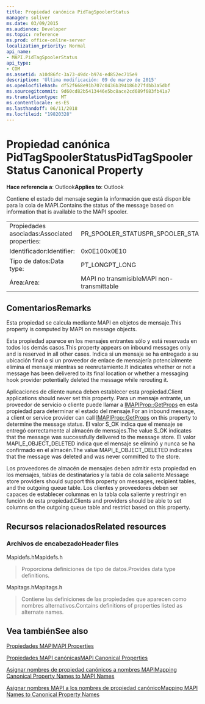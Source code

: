 ```yaml
---
title: Propiedad canónica PidTagSpoolerStatus
manager: soliver
ms.date: 03/09/2015
ms.audience: Developer
ms.topic: reference
ms.prod: office-online-server
localization_priority: Normal
api_name:
- MAPI.PidTagSpoolerStatus
api_type:
- COM
ms.assetid: a10d86fc-3a73-49dc-b974-ed852ec715e9
description: 'Última modificación: 09 de marzo de 2015'
ms.openlocfilehash: df52f668e91b707c0436b394186b27fdbb3a5dbf
ms.sourcegitcommit: 9d60cd82b5413446e5bc8ace2cd689f683fb41a7
ms.translationtype: MT
ms.contentlocale: es-ES
ms.lasthandoff: 06/11/2018
ms.locfileid: "19820328"
---
```

# <a name="pidtagspoolerstatus-canonical-property"></a><span data-ttu-id="c1ef9-103">Propiedad canónica PidTagSpoolerStatus</span><span class="sxs-lookup"><span data-stu-id="c1ef9-103">PidTagSpoolerStatus Canonical Property</span></span>

  
  
<span data-ttu-id="c1ef9-104">**Hace referencia a**: Outlook</span><span class="sxs-lookup"><span data-stu-id="c1ef9-104">**Applies to**: Outlook</span></span> 
  
<span data-ttu-id="c1ef9-105">Contiene el estado del mensaje según la información que está disponible para la cola de MAPI.</span><span class="sxs-lookup"><span data-stu-id="c1ef9-105">Contains the status of the message based on information that is available to the MAPI spooler.</span></span>
  
|||
|:-----|:-----|
|<span data-ttu-id="c1ef9-106">Propiedades asociadas:</span><span class="sxs-lookup"><span data-stu-id="c1ef9-106">Associated properties:</span></span>  <br/> |<span data-ttu-id="c1ef9-107">PR_SPOOLER_STATUS</span><span class="sxs-lookup"><span data-stu-id="c1ef9-107">PR_SPOOLER_STATUS</span></span>  <br/> |
|<span data-ttu-id="c1ef9-108">Identificador:</span><span class="sxs-lookup"><span data-stu-id="c1ef9-108">Identifier:</span></span>  <br/> |<span data-ttu-id="c1ef9-109">0x0E10</span><span class="sxs-lookup"><span data-stu-id="c1ef9-109">0x0E10</span></span>  <br/> |
|<span data-ttu-id="c1ef9-110">Tipo de datos:</span><span class="sxs-lookup"><span data-stu-id="c1ef9-110">Data type:</span></span>  <br/> |<span data-ttu-id="c1ef9-111">PT_LONG</span><span class="sxs-lookup"><span data-stu-id="c1ef9-111">PT_LONG</span></span>  <br/> |
|<span data-ttu-id="c1ef9-112">Área:</span><span class="sxs-lookup"><span data-stu-id="c1ef9-112">Area:</span></span>  <br/> |<span data-ttu-id="c1ef9-113">MAPI no transmisible</span><span class="sxs-lookup"><span data-stu-id="c1ef9-113">MAPI non-transmittable</span></span>  <br/> |
   
## <a name="remarks"></a><span data-ttu-id="c1ef9-114">Comentarios</span><span class="sxs-lookup"><span data-stu-id="c1ef9-114">Remarks</span></span>

<span data-ttu-id="c1ef9-115">Esta propiedad se calcula mediante MAPI en objetos de mensaje.</span><span class="sxs-lookup"><span data-stu-id="c1ef9-115">This property is computed by MAPI on message objects.</span></span>
  
<span data-ttu-id="c1ef9-116">Esta propiedad aparece en los mensajes entrantes sólo y está reservada en todos los demás casos.</span><span class="sxs-lookup"><span data-stu-id="c1ef9-116">This property appears on inbound messages only and is reserved in all other cases.</span></span> <span data-ttu-id="c1ef9-117">Indica si un mensaje se ha entregado a su ubicación final o si un proveedor de enlace de mensajería potencialmente elimina el mensaje mientras se reenrutamiento.</span><span class="sxs-lookup"><span data-stu-id="c1ef9-117">It indicates whether or not a message has been delivered to its final location or whether a messaging hook provider potentially deleted the message while rerouting it.</span></span>
  
<span data-ttu-id="c1ef9-118">Aplicaciones de cliente nunca deben establecer esta propiedad.</span><span class="sxs-lookup"><span data-stu-id="c1ef9-118">Client applications should never set this property.</span></span> <span data-ttu-id="c1ef9-119">Para un mensaje entrante, un proveedor de servicio o cliente puede llamar a [IMAPIProp::GetProps](imapiprop-getprops.md) en esta propiedad para determinar el estado del mensaje.</span><span class="sxs-lookup"><span data-stu-id="c1ef9-119">For an inbound message, a client or service provider can call [IMAPIProp::GetProps](imapiprop-getprops.md) on this property to determine the message status.</span></span> <span data-ttu-id="c1ef9-120">El valor S_OK indica que el mensaje se entregó correctamente al almacén de mensajes.</span><span class="sxs-lookup"><span data-stu-id="c1ef9-120">The value S_OK indicates that the message was successfully delivered to the message store.</span></span> <span data-ttu-id="c1ef9-121">El valor MAPI_E_OBJECT_DELETED indica que el mensaje se eliminó y nunca se ha confirmado en el almacén.</span><span class="sxs-lookup"><span data-stu-id="c1ef9-121">The value MAPI_E_OBJECT_DELETED indicates that the message was deleted and was never committed to the store.</span></span> 
  
<span data-ttu-id="c1ef9-122">Los proveedores de almacén de mensajes deben admitir esta propiedad en los mensajes, tablas de destinatarios y la tabla de cola saliente.</span><span class="sxs-lookup"><span data-stu-id="c1ef9-122">Message store providers should support this property on messages, recipient tables, and the outgoing queue table.</span></span> <span data-ttu-id="c1ef9-123">Los clientes y proveedores deben ser capaces de establecer columnas en la tabla cola saliente y restringir en función de esta propiedad.</span><span class="sxs-lookup"><span data-stu-id="c1ef9-123">Clients and providers should be able to set columns on the outgoing queue table and restrict based on this property.</span></span>
  
## <a name="related-resources"></a><span data-ttu-id="c1ef9-124">Recursos relacionados</span><span class="sxs-lookup"><span data-stu-id="c1ef9-124">Related resources</span></span>

### <a name="header-files"></a><span data-ttu-id="c1ef9-125">Archivos de encabezado</span><span class="sxs-lookup"><span data-stu-id="c1ef9-125">Header files</span></span>

<span data-ttu-id="c1ef9-126">Mapidefs.h</span><span class="sxs-lookup"><span data-stu-id="c1ef9-126">Mapidefs.h</span></span>
  
> <span data-ttu-id="c1ef9-127">Proporciona definiciones de tipo de datos.</span><span class="sxs-lookup"><span data-stu-id="c1ef9-127">Provides data type definitions.</span></span>
    
<span data-ttu-id="c1ef9-128">Mapitags.h</span><span class="sxs-lookup"><span data-stu-id="c1ef9-128">Mapitags.h</span></span>
  
> <span data-ttu-id="c1ef9-129">Contiene las definiciones de las propiedades que aparecen como nombres alternativos.</span><span class="sxs-lookup"><span data-stu-id="c1ef9-129">Contains definitions of properties listed as alternate names.</span></span>
    
## <a name="see-also"></a><span data-ttu-id="c1ef9-130">Vea también</span><span class="sxs-lookup"><span data-stu-id="c1ef9-130">See also</span></span>



[<span data-ttu-id="c1ef9-131">Propiedades MAPI</span><span class="sxs-lookup"><span data-stu-id="c1ef9-131">MAPI Properties</span></span>](mapi-properties.md)
  
[<span data-ttu-id="c1ef9-132">Propiedades MAPI canónicas</span><span class="sxs-lookup"><span data-stu-id="c1ef9-132">MAPI Canonical Properties</span></span>](mapi-canonical-properties.md)
  
[<span data-ttu-id="c1ef9-133">Asignar nombres de propiedad canónicos a nombres MAPI</span><span class="sxs-lookup"><span data-stu-id="c1ef9-133">Mapping Canonical Property Names to MAPI Names</span></span>](mapping-canonical-property-names-to-mapi-names.md)
  
[<span data-ttu-id="c1ef9-134">Asignar nombres MAPI a los nombres de propiedad canónico</span><span class="sxs-lookup"><span data-stu-id="c1ef9-134">Mapping MAPI Names to Canonical Property Names</span></span>](mapping-mapi-names-to-canonical-property-names.md)

